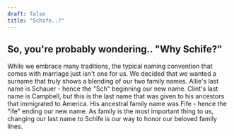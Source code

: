 ```yaml
---
draft: false
title: "Schife..?"
---
```


## So,  you're probably wondering.. "Why Schife?"
While we embrace many traditions, the typical naming convention that comes with marriage just isn't one for us. We decided that we wanted a surname that truly shows a blending of our two family names. Allie's last name is Schauer - hence the "Sch" beginning our new name. Clint's last name is Campbell, but this is the last name that was given to his ancestors that immigrated to America. His ancestral family name was Fife - hence the "ife" ending our new name. As family is the most important thing to us, changing our last name to Schife is our way to honor our beloved family lines.